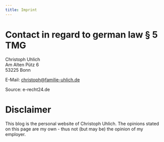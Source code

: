 ```yaml
---
title: Imprint
---
```


# Contact in regard to german law § 5 TMG
Christoph Uhlich\
Am Alten Pütz 6\
53225 Bonn
    
E-Mail: christoph@familie-uhlich.de
  
Source: e-recht24.de

# Disclaimer
This blog is the personal website of Christoph Uhlich. The opinions stated on this page are my own - thus not (but may be) the opinion of my employer.
